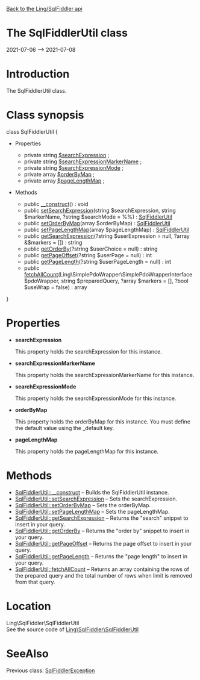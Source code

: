[Back to the Ling/SqlFiddler api](https://github.com/lingtalfi/SqlFiddler/blob/master/doc/api/Ling/SqlFiddler.md)



The SqlFiddlerUtil class
================
2021-07-06 --> 2021-07-08






Introduction
============

The SqlFiddlerUtil class.



Class synopsis
==============


class <span class="pl-k">SqlFiddlerUtil</span>  {

- Properties
    - private string [$searchExpression](#property-searchExpression) ;
    - private string [$searchExpressionMarkerName](#property-searchExpressionMarkerName) ;
    - private string [$searchExpressionMode](#property-searchExpressionMode) ;
    - private array [$orderByMap](#property-orderByMap) ;
    - private array [$pageLengthMap](#property-pageLengthMap) ;

- Methods
    - public [__construct](https://github.com/lingtalfi/SqlFiddler/blob/master/doc/api/Ling/SqlFiddler/SqlFiddlerUtil/__construct.md)() : void
    - public [setSearchExpression](https://github.com/lingtalfi/SqlFiddler/blob/master/doc/api/Ling/SqlFiddler/SqlFiddlerUtil/setSearchExpression.md)(string $searchExpression, string $markerName, ?string $searchMode = %%) : [SqlFiddlerUtil](https://github.com/lingtalfi/SqlFiddler/blob/master/doc/api/Ling/SqlFiddler/SqlFiddlerUtil.md)
    - public [setOrderByMap](https://github.com/lingtalfi/SqlFiddler/blob/master/doc/api/Ling/SqlFiddler/SqlFiddlerUtil/setOrderByMap.md)(array $orderByMap) : [SqlFiddlerUtil](https://github.com/lingtalfi/SqlFiddler/blob/master/doc/api/Ling/SqlFiddler/SqlFiddlerUtil.md)
    - public [setPageLengthMap](https://github.com/lingtalfi/SqlFiddler/blob/master/doc/api/Ling/SqlFiddler/SqlFiddlerUtil/setPageLengthMap.md)(array $pageLengthMap) : [SqlFiddlerUtil](https://github.com/lingtalfi/SqlFiddler/blob/master/doc/api/Ling/SqlFiddler/SqlFiddlerUtil.md)
    - public [getSearchExpression](https://github.com/lingtalfi/SqlFiddler/blob/master/doc/api/Ling/SqlFiddler/SqlFiddlerUtil/getSearchExpression.md)(?string $userExpression = null, ?array &$markers = []) : string
    - public [getOrderBy](https://github.com/lingtalfi/SqlFiddler/blob/master/doc/api/Ling/SqlFiddler/SqlFiddlerUtil/getOrderBy.md)(?string $userChoice = null) : string
    - public [getPageOffset](https://github.com/lingtalfi/SqlFiddler/blob/master/doc/api/Ling/SqlFiddler/SqlFiddlerUtil/getPageOffset.md)(?string $userPage = null) : int
    - public [getPageLength](https://github.com/lingtalfi/SqlFiddler/blob/master/doc/api/Ling/SqlFiddler/SqlFiddlerUtil/getPageLength.md)(?string $userPageLength = null) : int
    - public [fetchAllCount](https://github.com/lingtalfi/SqlFiddler/blob/master/doc/api/Ling/SqlFiddler/SqlFiddlerUtil/fetchAllCount.md)(Ling\SimplePdoWrapper\SimplePdoWrapperInterface $pdoWrapper, string $preparedQuery, ?array $markers = [], ?bool $useWrap = false) : array

}




Properties
=============

- <span id="property-searchExpression"><b>searchExpression</b></span>

    This property holds the searchExpression for this instance.
    
    

- <span id="property-searchExpressionMarkerName"><b>searchExpressionMarkerName</b></span>

    This property holds the searchExpressionMarkerName for this instance.
    
    

- <span id="property-searchExpressionMode"><b>searchExpressionMode</b></span>

    This property holds the searchExpressionMode for this instance.
    
    

- <span id="property-orderByMap"><b>orderByMap</b></span>

    This property holds the orderByMap for this instance.
    You must define the default value using the _default key.
    
    

- <span id="property-pageLengthMap"><b>pageLengthMap</b></span>

    This property holds the pageLengthMap for this instance.
    
    



Methods
==============

- [SqlFiddlerUtil::__construct](https://github.com/lingtalfi/SqlFiddler/blob/master/doc/api/Ling/SqlFiddler/SqlFiddlerUtil/__construct.md) &ndash; Builds the SqlFiddlerUtil instance.
- [SqlFiddlerUtil::setSearchExpression](https://github.com/lingtalfi/SqlFiddler/blob/master/doc/api/Ling/SqlFiddler/SqlFiddlerUtil/setSearchExpression.md) &ndash; Sets the searchExpression.
- [SqlFiddlerUtil::setOrderByMap](https://github.com/lingtalfi/SqlFiddler/blob/master/doc/api/Ling/SqlFiddler/SqlFiddlerUtil/setOrderByMap.md) &ndash; Sets the orderByMap.
- [SqlFiddlerUtil::setPageLengthMap](https://github.com/lingtalfi/SqlFiddler/blob/master/doc/api/Ling/SqlFiddler/SqlFiddlerUtil/setPageLengthMap.md) &ndash; Sets the pageLengthMap.
- [SqlFiddlerUtil::getSearchExpression](https://github.com/lingtalfi/SqlFiddler/blob/master/doc/api/Ling/SqlFiddler/SqlFiddlerUtil/getSearchExpression.md) &ndash; Returns the "search" snippet to insert in your query.
- [SqlFiddlerUtil::getOrderBy](https://github.com/lingtalfi/SqlFiddler/blob/master/doc/api/Ling/SqlFiddler/SqlFiddlerUtil/getOrderBy.md) &ndash; Returns the "order by" snippet to insert in your query.
- [SqlFiddlerUtil::getPageOffset](https://github.com/lingtalfi/SqlFiddler/blob/master/doc/api/Ling/SqlFiddler/SqlFiddlerUtil/getPageOffset.md) &ndash; Returns the page offset to insert in your query.
- [SqlFiddlerUtil::getPageLength](https://github.com/lingtalfi/SqlFiddler/blob/master/doc/api/Ling/SqlFiddler/SqlFiddlerUtil/getPageLength.md) &ndash; Returns the "page length" to insert in your query.
- [SqlFiddlerUtil::fetchAllCount](https://github.com/lingtalfi/SqlFiddler/blob/master/doc/api/Ling/SqlFiddler/SqlFiddlerUtil/fetchAllCount.md) &ndash; Returns an array containing the rows of the prepared query and the total number of rows when limit is removed from that query.





Location
=============
Ling\SqlFiddler\SqlFiddlerUtil<br>
See the source code of [Ling\SqlFiddler\SqlFiddlerUtil](https://github.com/lingtalfi/SqlFiddler/blob/master/SqlFiddlerUtil.php)



SeeAlso
==============
Previous class: [SqlFiddlerException](https://github.com/lingtalfi/SqlFiddler/blob/master/doc/api/Ling/SqlFiddler/Exception/SqlFiddlerException.md)<br>
